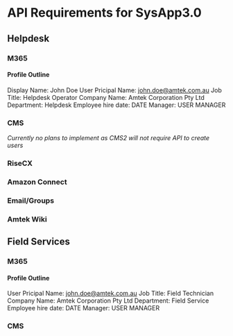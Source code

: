 # API Requirements for SysApp3.0

## Helpdesk
### M365
#### Profile Outline
Display Name: John Doe
User Pricipal Name: john.doe@amtek.com.au
Job Title: Helpdesk Operator
Company Name: Amtek Corporation Pty Ltd
Department: Helpdesk
Employee hire date: DATE
Manager: USER MANAGER

### CMS
_Currently no plans to implement as CMS2 will not require API to create users_

### RiseCX




### Amazon Connect




### Email/Groups





### Amtek Wiki







## Field Services
### M365
#### Profile Outline
User Pricipal Name: john.doe@amtek.com.au
Job Title: Field Technician
Company Name: Amtek Corporation Pty Ltd
Department: Field Service
Employee hire date: DATE
Manager: USER MANAGER
### CMS
